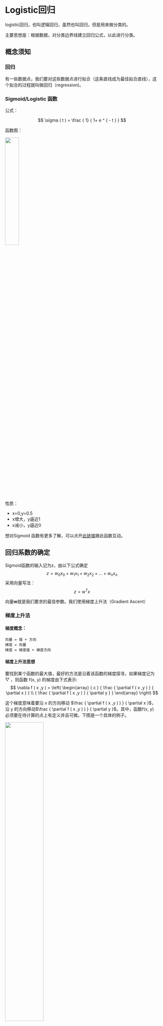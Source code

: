# Logistic回归

logistic回归，也叫逻辑回归，虽然也叫回归，但是用来做分类的。

主要思想是：根据数据，对分类边界线建立回归公式，以此进行分类。



## 概念须知

### 回归

有一些数据点，我们要对这些数据点进行拟合（这条直线成为最佳拟合直线），这个拟合的过程就叫做回归（regression)。

### Sigmoid/Logistic 函数

公式：

$$
\sigma ( t ) = \frac { 1} { 1+ e ^ { - t } }
$$

函数图：

<img src="https://ws4.sinaimg.cn/large/006tNc79gy1frw5rwaisdj30i40gcgmc.jpg" width="30%" />



性质：

- x=0,y=0.5
- x增大，y逼近1
- x减小，y逼近0

想对Sigmoid 函数有更多了解，可以点开[此链接](https://www.desmos.com/calculator/bgontvxotm)跟此函数互动。

## 回归系数的确定

Sigmoid函数的输入记为z，由以下公式确定
$$
z = w _ { 0} x _ { 0} + w _ { 1} x _ { 1} + w _ { 2} x _ { 2} + \ldots + w _ { n } x _ { n }
$$
采用向量写法：
$$
z = w ^ { T } x
$$


向量**w**就是我们要求的最佳参数。我们使用梯度上升法（Gradient Ascent）

### 梯度上升法

#### 梯度概念：

```
向量 = 值 + 方向  
梯度 = 向量
梯度 = 梯度值 + 梯度方向
```

#### 梯度上升法思想

要找到某个函数的最大值，最好的方法是沿着该函数的梯度探寻。如果梯度记为 ▽ ，则函数 f(x, y) 的梯度由下式表示: 
$$
\nabla f ( x ,y ) = \left( \begin{array} { c } { \frac { \partial f ( x ,y ) } { \partial x } } \\ { \frac { \partial f ( x ,y ) } { \partial y } } \end{array} \right)
$$


这个梯度意味着要沿 x 的方向移动 $\frac { \partial f ( x ,y ) ) } { \partial x }$，沿 y 的方向移动$\frac { \partial f ( x ,y ) ) } { \partial y }$。其中，函数f(x, y) 必须要在待计算的点上有定义并且可微。下图是一个具体的例子。

<img src="https://ws3.sinaimg.cn/large/006tNc79gy1frx8ft4xkkj30wq0puwln.jpg" width="50%" />



上图展示的，梯度上升算法到达每个点后都会重新估计移动的方向。从 P0 开始，计算完该点的梯度，函数就根据梯度移动到下一点 P1。在 P1 点，梯度再次被重新计算，并沿着新的梯度方向移动到 P2 。如此循环迭代，直到满足停止条件。迭代过程中，梯度算子总是保证我们能选取到最佳的移动方向。

上图中的梯度上升算法沿梯度方向移动了一步。可以看到，梯度算子总是指向函数值增长最快的方向。这里所说的是移动方向，而未提到移动量的大小。该量值称为步长，记作 α 。用向量来表示的话，梯度上升算法的迭代公式如下:
$$
w : = w + \alpha \nabla _ { w } f ( w )
$$
问：有人会好奇为什么有些书籍上说的是梯度下降法（Gradient Decent）?

答： 其实这个两个方法在此情况下本质上是相同的。关键在于代价函数（cost function）或者叫目标函数（objective function）。如果目标函数是损失函数，那就是最小化损失函数来求函数的最小值，就用梯度下降。 如果目标函数是似然函数（Likelihood function），就是要最大化似然函数来求函数的最大值，那就用梯度上升。在逻辑回归中， 损失函数和似然函数无非就是互为正负关系。

只需要在迭代公式中的加法变成减法。因此，对应的公式可以写成:
$$
w : = w - \alpha \nabla _ { w } f ( w )
$$

### **局部最优现象 （Local Optima）**

![image-20180602231557913](https://ws1.sinaimg.cn/large/006tNc79gy1frx8r1ty4cj312u0jek4l.jpg)

上图表示参数 θ 与误差函数 J(θ) 的关系图 (这里的误差函数是损失函数，所以我们要最小化损失函数)，红色的部分是表示 J(θ) 有着比较高的取值，我们需要的是，能够让 J(θ) 的值尽量的低。也就是深蓝色的部分。θ0，θ1 表示 θ 向量的两个维度（此处的θ0，θ1是x0和x1的系数，也对应的是上文w0和w1）。

可能梯度下降的最终点并非是全局最小点，可能是一个局部最小点，如我们上图中的右边的梯度下降曲线，描述的是最终到达一个局部最小点，这是我们重新选择了一个初始点得到的。

看来我们这个算法将会在很大的程度上被**初始点**的选择影响而陷入局部最小点。

## 线性回归与logistic回归的区别

1）线性回归要求变量服从正态分布，logistic回归对变量分布没有要求。

2）线性回归要求因变量是连续性数值变量，而logistic回归要求因变量是分类型变量。

3）线性回归要求自变量和因变量呈线性关系，而logistic回归不要求自变量和因变量呈线性关系

4）logistic回归是分析因变量取某个值的概率与自变量的关系，而线性回归是直接分析因变量与自变量的关系

总之, logistic回归与[线性回归](http://baike.baidu.com/view/2362545.htm)实际上有很多相同之处，最大的区别就在于他们的[因变量](http://baike.baidu.com/view/324030.htm)不同，其他的基本都差不多，正是因为如此，这两种回归可以归于同一个家族，即广义线性模型（generalized linear model）。这一家族中的模型形式基本上都差不多，不同的就是[因变量](http://baike.baidu.com/view/324030.htm)不同，如果是连续的，就是多重线性回归，如果是[二项分布](http://baike.baidu.com/view/79831.htm)，就是logistic回归。logistic回归的[因变量](http://baike.baidu.com/view/324030.htm)可以是二分类的，也可以是多分类的，但是二分类的更为常用，也更加容易解释。所以实际中最为常用的就是二分类的logistic回归。



## 算法

```
每个回归系数初始化为 1
重复 R 次:
    计算整个数据集的梯度
    使用 步长 x 梯度 更新回归系数的向量
返回回归系数
```

## 开发流程

```
收集数据: 可以使用任何方法
准备数据: 由于需要进行距离计算，因此要求数据类型为数值型。另外，结构化数据格式则最佳
分析数据: 画出决策边界
训练算法: 使用梯度上升找到最佳参数
测试算法: 使用 Logistic 回归进行分类
使用算法: 对简单数据集中数据进行分类
```

## 优缺点

```
优点: 计算代价不高，易于理解和实现。
缺点: 容易欠拟合，分类精度可能不高。
适用数据类型: 数值型和标称型数据。
```

## 实践

[sklean](https://github.com/syfly007/algorithm/blob/master/MachineLearning/LogisticRegression/logistic_Sklearn.ipynb)

[tensorflow](https://github.com/syfly007/TensorFlow-Examples/blob/master/notebooks/2_BasicModels/logistic_regression.ipynb)

## 参考资料：

https://github.com/apachecn/MachineLearning/blob/master/docs/5.Logistic%E5%9B%9E%E5%BD%92.md

